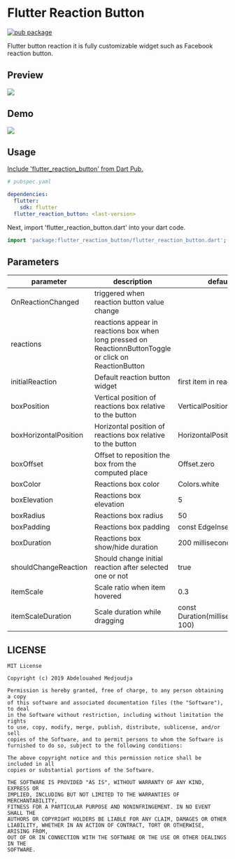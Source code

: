 # Flutter Reaction Button

[![pub package](https://img.shields.io/pub/v/flutter_reaction_button.svg)](https://pub.dartlang.org/packages/flutter_reaction_button)

Flutter button reaction it is fully customizable widget such as Facebook reaction button.

## Preview

<img src="https://github.com/GeekAbdelouahed/flutter-reaction-button/raw/doc/images/Preview.png"/>


## Demo

<img src="https://github.com/GeekAbdelouahed/flutter-reaction-button/raw/doc/images/preview.gif"/>

## Usage

[Include 'flutter_reaction_button' from Dart Pub.](https://pub.dartlang.org/packages/flutter_reaction_button)

```yaml
# pubspec.yaml

dependencies:
  flutter:
    sdk: flutter
  flutter_reaction_button: <last-version>
```

Next, import 'flutter_reaction_button.dart' into your dart code.

```dart
import 'package:flutter_reaction_button/flutter_reaction_button.dart';
```

## Parameters
| parameter                  | description                                                                           | default                                                                                                                                                                               |
| -------------------------- | ------------------------------------------------------------------------------------- | ------------------------------------------------------------------------------------------------------------------------------------------------------------------------------------- |
| OnReactionChanged          | triggered when reaction button value change                                           ||
| reactions                  | reactions appear in reactions box when long pressed on ReactionnButtonToggle or click on ReactionButton ||
| initialReaction            | Default reaction button widget                                                        | first item in reactions list |
| boxPosition                | Vertical position of reactions box relative to the button                             | VerticalPosition.TOP |
| boxHorizontalPosition      | Horizontal position of reactions box relative to the button                           | HorizontalPosition.START |
| boxOffset                  | Offset to reposition the box from the computed place                                  | Offset.zero |
| boxColor                   | Reactions box color                                                                   | Colors.white |
| boxElevation               | Reactions box elevation                                                               | 5 |
| boxRadius                  | Reactions box radius                                                                  | 50 |
| boxPadding                 | Reactions box padding                                                                 | const EdgeInsets.all(0) |
| boxDuration                | Reactions box show/hide duration                                                      | 200 milliseconds |
| shouldChangeReaction       | Should change initial reaction after selected one or not                               | true |
| itemScale                  | Scale ratio when item hovered                                                         | 0.3 |
| itemScaleDuration          | Scale duration while dragging                                                         | const Duration(milliseconds: 100) |


## LICENSE

```legal
MIT License

Copyright (c) 2019 Abdelouahed Medjoudja

Permission is hereby granted, free of charge, to any person obtaining a copy
of this software and associated documentation files (the "Software"), to deal
in the Software without restriction, including without limitation the rights
to use, copy, modify, merge, publish, distribute, sublicense, and/or sell
copies of the Software, and to permit persons to whom the Software is
furnished to do so, subject to the following conditions:

The above copyright notice and this permission notice shall be included in all
copies or substantial portions of the Software.

THE SOFTWARE IS PROVIDED "AS IS", WITHOUT WARRANTY OF ANY KIND, EXPRESS OR
IMPLIED, INCLUDING BUT NOT LIMITED TO THE WARRANTIES OF MERCHANTABILITY,
FITNESS FOR A PARTICULAR PURPOSE AND NONINFRINGEMENT. IN NO EVENT SHALL THE
AUTHORS OR COPYRIGHT HOLDERS BE LIABLE FOR ANY CLAIM, DAMAGES OR OTHER
LIABILITY, WHETHER IN AN ACTION OF CONTRACT, TORT OR OTHERWISE, ARISING FROM,
OUT OF OR IN CONNECTION WITH THE SOFTWARE OR THE USE OR OTHER DEALINGS IN THE
SOFTWARE.
```
